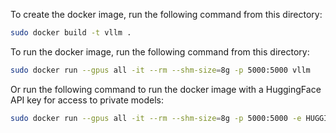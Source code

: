 To create the docker image, run the following command from this directory:
```bash
sudo docker build -t vllm .
```

To run the docker image, run the following command from this directory:
```bash
sudo docker run --gpus all -it --rm --shm-size=8g -p 5000:5000 vllm
```

Or run the following command to run the docker image with a HuggingFace API key for access to private models:
```bash
sudo docker run --gpus all -it --rm --shm-size=8g -p 5000:5000 -e HUGGINGFACE_KEY=$HUGGINGFACE_KEY vllm
```